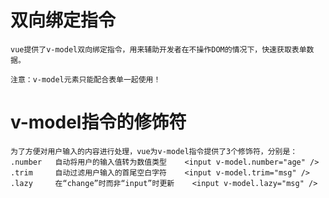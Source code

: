 # 双向绑定指令
    vue提供了v-model双向绑定指令，用来辅助开发者在不操作DOM的情况下，快速获取表单数据。

    注意：v-model元素只能配合表单一起使用！

# v-model指令的修饰符
    为了方便对用户输入的内容进行处理，vue为v-model指令提供了3个修饰符，分别是：
    .number   自动将用户的输入值转为数值类型    <input v-model.number="age" />
    .trim     自动过滤用户输入的首尾空白字符    <input v-model.trim="msg" />
    .lazy     在“change”时而非“input”时更新    <input v-model.lazy="msg" />   